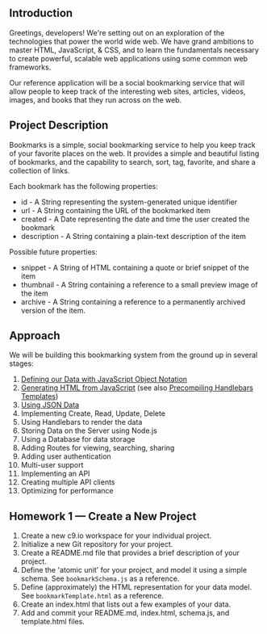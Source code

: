 Introduction
------------

Greetings, developers! We're setting out on an exploration of the technologies that power the world wide web. We have grand ambitions to master HTML, JavaScript, & CSS, and to learn the fundamentals necessary to create powerful, scalable web applications using some common web frameworks.

Our reference application will be a social bookmarking service that will allow people to keep track of the interesting web sites, articles, videos, images, and books that they run across on the web.

<!--TODO: Provide overview and screenshots of the completed application once it's completed -->

Project Description
-------------------
Bookmarks is a simple, social bookmarking service to help you keep track of your favorite places on the web. It provides a simple and beautiful listing of bookmarks, and the capability to search, sort, tag, favorite, and share a collection of links.

Each bookmark has the following properties:

- id - A String representing the system-generated unique identifier
- url - A String containing the URL of the bookmarked item
- created - A Date representing the date and time the user created the bookmark
- description - A String containing a plain-text description of the item

Possible future properties:

- snippet - A String of HTML containing a quote or brief snippet of the item
- thumbnail - A String containing a reference to a small preview image of the item
- archive - A String containing a reference to a permanently archived version of the item.

Approach
--------
We will be building this bookmarking system from the ground up in several stages:

1. [Defining our Data with JavaScript Object Notation]
2. [Generating HTML from JavaScript] (see also [Precompiling Handlebars Templates])
3. [Using JSON Data]
4. Implementing Create, Read, Update, Delete
5. Using Handlebars to render the data
6. Storing Data on the Server using Node.js
6. Using a Database for data storage
7. Adding Routes for viewing, searching, sharing
8. Adding user authentication
9. Multi-user support
10. Implementing an API
11. Creating multiple API clients
12. Optimizing for performance

Homework 1 — Create a New Project
---------------------------------
1. Create a new c9.io workspace for your individual project.
2. Initialize a new Git repository for your project.
3. Create a README.md file that provides a brief description of your project.
4. Define the 'atomic unit' for your project, and model it using a simple schema. See `bookmarkSchema.js` as a reference.
5. Define (approximately) the HTML representation for your data model. See `bookmarkTemplate.html` as a reference.
6. Create an index.html that lists out a few examples of your data.
7. Add and commit your README.md, index.html, schema.js, and template.html files.


[Defining our Data with JavaScript Object Notation]: https://github.com/unioncollege-webtech/bookmarks/blob/master/lessons/1.%20Defining%20our%20Data%20with%20JavaScript%20Object%20Notation.md
[Generating HTML from JavaScript]: https://github.com/unioncollege-webtech/bookmarks/blob/master/lessons/2.%20Generating%20HTML.md
[Precompiling Handlebars Templates]: https://github.com/unioncollege-webtech/bookmarks/blob/master/lessons/2.1%20Precompiling%20Handlebars%20Templates.md
[Using JSON Data]: https://github.com/unioncollege-webtech/bookmarks/blob/master/lessons/3.%20Using%20JSON%20Data.md